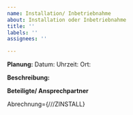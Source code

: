 ```yaml
---
name: Installation/ Inbetriebnahme
about: Installation oder Inbetriebnahme
title: ''
labels: ''
assignees: ''

---
```


**Planung:**
Datum: 
Uhrzeit:
Ort:

**Beschreibung:**


**Beteiligte/ Ansprechpartner**


Abrechnung={///ZINSTALL}
